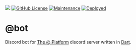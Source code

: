 ![](https://atsign.dev/assets/img/@dev.png?sanitize=true)
[![GitHub License](https://img.shields.io/badge/license-BSD3-blue.svg)](./LICENSE)
[![Maintenance](https://img.shields.io/badge/Maintained-yes-green.svg)]()
[![Deployed](https://img.shields.io/badge/Deployed-no-red.svg)]()

# @bot

Discord bot for [The @ Platform](https://atsign.com) discord server written in [Dart](https://www.dart.dev/).
